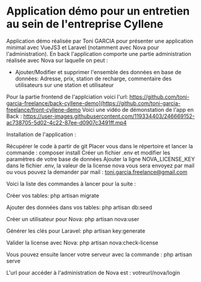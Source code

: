 # Application démo pour un entretien au sein de l'entreprise Cyllene

Application démo réalisée par Toni GARCIA pour présenter une application minimal avec VueJS3 et Laravel (notamment avec Nova pour l'administration).
En back l'application comporte une partie administration réalisée avec Nova sur laquelle on peut :
- Ajouter/Modifier et supprimer l'ensemble des données en base de données: Adresse, prix, station de recharge, commentaire des utilisateurs sur une station et utilisateur

Pour la partie frontend de l'applciation voici l'url: https://github.com/toni-garcia-freelance/back-cyllene-demo](https://github.com/toni-garcia-freelance/front-cyllene-demo
Voici une vidéo de démonstation de l'app en Back : https://user-images.githubusercontent.com/119334403/246669152-ac738705-5d02-4c22-87ee-d0907c3491ff.mp4

Installation de l'application :

Récupérer le code à partir de git 
Placer vous dans le répertoire et lancer la commande : composer install 
Créer un fichier .env et modifier les paramètres de votre base de données 
Ajouter la ligne NOVA_LICENSE_KEY dans le fichier .env, la valeur de la license nova vous sera envoyez par mail ou vous pouvez la demander par mail : toni.garcia.freelance@gmail.com

Voici la liste des commandes à lancer pour la suite :

Créer vos tables:
php artisan migrate

Ajouter des données dans vos tables:
php artisan db:seed 

Créer un utilisateur pour Nova:
php artisan nova:user 

Générer les clés pour Laravel:
php artisan key:generate

Valider la license avec Nova:
php artisan nova:check-license

Vous pouvez ensuite lancer votre serveur avec la commande :
php artisan serve

L'url pour accéder à l'administration de Nova est : votreurl/nova/login
